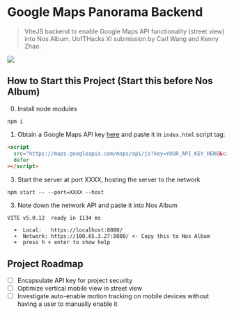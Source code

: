 # Google Maps Panorama Backend

> ViteJS backend to enable Google Maps API functionality (street view) into Nos Album.
> UofTHacks XI submission by Carl Wang and Kenny Zhao.

[<img src="https://img.shields.io/badge/Devpost-003E54?style=for-the-badge&logo=Devpost&logoColor=white" />](https://devpost.com/software/nos-album?ref_content=my-projects-tab&ref_feature=my_projects)

## How to Start this Project (Start this before Nos Album)

0. Install node modules

```
npm i
```

1. Obtain a Google Maps API key [here](https://developers.google.com/maps/documentation/javascript/get-api-key) and paste it in `index.html` script tag:

```html
<script
  src="https://maps.googleapis.com/maps/api/js?key=YOUR_API_KEY_HERE&callback=initialize&v=weekly"
  defer
></script>
```

3. Start the server at port XXXX, hosting the server to the network

```
npm start -- --port=XXXX --host
```

3. Note down the network API and paste it into Nos Album
```
VITE v5.0.12  ready in 1134 ms

  ➜  Local:   https://localhost:8080/
  ➜  Network: https://100.65.3.27:8080/ <- Copy this to Nos Album
  ➜  press h + enter to show help
```

## Project Roadmap
- [ ] Encapsulate API key for project security
- [ ] Optimize vertical mobile view in street view
- [ ] Investigate auto-enable motion tracking on mobile devices without having a user to manually enable it
